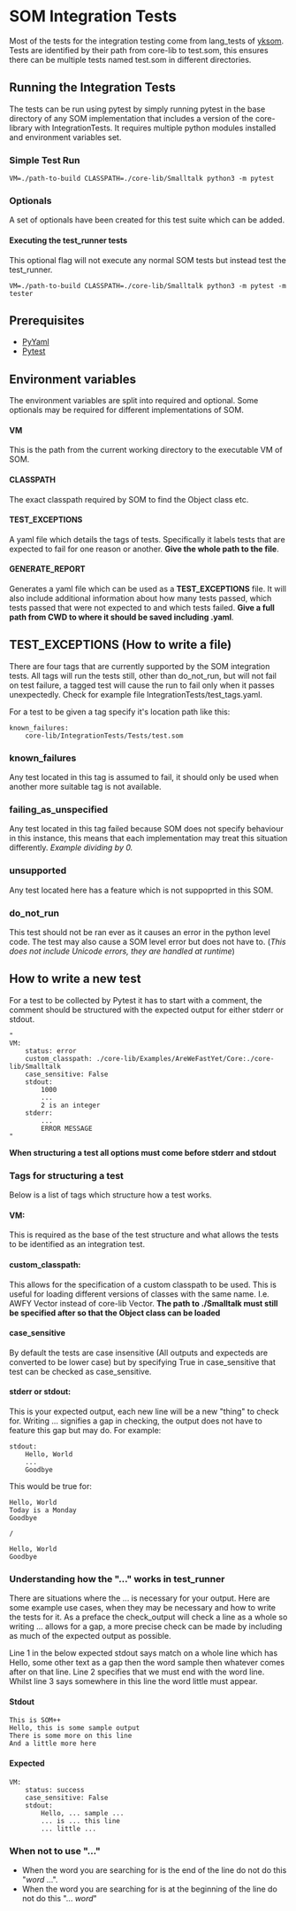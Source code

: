 # SOM Integration Tests

Most of the tests for the integration testing come from lang_tests of [yksom](https://github.com/softdevteam/yksom/tree/master/lang_tests). Tests are identified by their path from core-lib to test.som, this ensures there can be multiple tests named test.som in different directories.

## Running the Integration Tests
The tests can be run using pytest by simply running pytest in the base directory of any SOM implementation that includes a version of the core-library with IntegrationTests. It requires multiple python modules installed and environment variables set.

### Simple Test Run
```
VM=./path-to-build CLASSPATH=./core-lib/Smalltalk python3 -m pytest
```

### Optionals
A set of optionals have been created for this test suite which can be added.

#### Executing the test_runner tests
This optional flag will not execute any normal SOM tests but instead test the test_runner.
```
VM=./path-to-build CLASSPATH=./core-lib/Smalltalk python3 -m pytest -m tester
```

## Prerequisites
- [PyYaml](https://pypi.org/project/PyYAML/)
- [Pytest](https://pypi.org/project/pytest/)


## Environment variables
The environment variables are split into required and optional. Some optionals may be required for different implementations of SOM.

#### VM
This is the path from the current working directory to the executable VM of SOM.
#### CLASSPATH
The exact classpath required by SOM to find the Object class etc.
#### TEST_EXCEPTIONS
A yaml file which details the tags of tests. Specifically it labels tests that are expected to fail for one reason or another. **Give the whole path to the file**.
#### GENERATE_REPORT
Generates a yaml file which can be used as a **TEST_EXCEPTIONS** file. It will also include additional information about how many tests passed, which tests passed that were not expected to and which tests failed. **Give a full path from CWD to where it should be saved including .yaml**.

## TEST_EXCEPTIONS (How to write a file)
There are four tags that are currently supported by the SOM integration tests. All tags will run the tests still, other than do_not_run, but will not fail on test failure, a tagged test will cause the run to fail only when it passes unexpectedly. Check for example file IntegrationTests/test_tags.yaml.

For a test to be given a tag specify it's location path like this:
```
known_failures:
    core-lib/IntegrationTests/Tests/test.som
```

### known_failures
Any test located in this tag is assumed to fail, it should only be used when another more suitable tag is not available.

### failing_as_unspecified
Any test located in this tag failed because SOM does not specify behaviour in this instance, this means that each implementation may treat this situation differently. *Example dividing by 0.*

### unsupported
Any test located here has a feature which is not suppoprted in this SOM.

### do_not_run
This test should not be ran ever as it causes an error in the python level code. The test may also cause a SOM level error but does not have to. (*This does not include Unicode errors, they are handled at runtime*)

## How to write a new test
For a test to be collected by Pytest it has to start with a comment, the comment should be structured with the expected output for either stderr or stdout.

```
"
VM:
    status: error
    custom_classpath: ./core-lib/Examples/AreWeFastYet/Core:./core-lib/Smalltalk
    case_sensitive: False
    stdout:
        1000
        ...
        2 is an integer
    stderr:
        ...
        ERROR MESSAGE
"
```

**When structuring a test all options must come before stderr and stdout**

### Tags for structuring a test
Below is a list of tags which structure how a test works.

#### VM: 
This is required as the base of the test structure and what allows the tests to be identified as an integration test.

#### custom_classpath: 
This allows for the specification of a custom classpath to be used. This is useful for loading different versions of classes with the same name. I.e. AWFY Vector instead of core-lib Vector. **The path to ./Smalltalk must still be specified after so that the Object class can be loaded**

#### case_sensitive
By default the tests are case insensitive (All outputs and expecteds are converted to be lower case) but by specifying True in case_sensitive that test can be checked as case_sensitive.

#### stderr or stdout:
This is your expected output, each new line will be a new "thing" to check for. Writing ... signifies a gap in checking, the output does not have to feature this gap but may do. For example:

```
stdout:
    Hello, World
    ...
    Goodbye
```
This would be true for:
```
Hello, World
Today is a Monday
Goodbye

/

Hello, World
Goodbye
```

### Understanding how the "..." works in test_runner
There are situations where the ... is necessary for your output. Here are some example use cases, when they may be necessary and how to write the tests for it. As a preface the check_output will check a line as a whole so writing ... allows for a gap, a more precise check can be made by including as much of the expected output as possible.

Line 1 in the below expected stdout says match on a whole line which has Hello, some other text as a gap then the word sample then whatever comes after on that line. Line 2 specifies that we must end with the word line. Whilst line 3 says somewhere in this line the word little must appear.

#### Stdout
```
This is SOM++
Hello, this is some sample output
There is some more on this line
And a little more here
```

#### Expected
```
VM:
    status: success
    case_sensitive: False
    stdout:
        Hello, ... sample ...
        ... is ... this line
        ... little ...
```

### When not to use "..."
- When the word you are searching for is the end of the line do not do this "*word* ...".
- When the word you are searching for is at the beginning of the line do not do this "... *word*"
